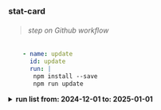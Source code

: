 ### stat-card
####


> ###### step on Github workflow
```yaml
    - name: update
      id: update
      run: |
       npm install --save
       npm run update
 ```      



<details><summary><strong>run list from: 2024-12-01 to: 2025-01-01</strong></summary>

**number** | **conclusion** | **event** | **updatedAt** | **status** | **url**
---: | :---  | :---  | :---  | :---  | :--- 
#511|success|schedule|2024-12-31 04:16:09 CET|completed|[*#511*](https://github.com/milankomaj/stat-card/actions/runs/12554920299)
#510|success|schedule|2024-12-30 04:18:44 CET|completed|[*#510*](https://github.com/milankomaj/stat-card/actions/runs/12541361435)
#509|success|schedule|2024-12-29 04:21:49 CET|completed|[*#509*](https://github.com/milankomaj/stat-card/actions/runs/12532058052)
#508|success|schedule|2024-12-28 04:15:18 CET|completed|[*#508*](https://github.com/milankomaj/stat-card/actions/runs/12523266595)
#507|success|schedule|2024-12-27 04:17:50 CET|completed|[*#507*](https://github.com/milankomaj/stat-card/actions/runs/12511244815)
#506|success|schedule|2024-12-26 04:17:18 CET|completed|[*#506*](https://github.com/milankomaj/stat-card/actions/runs/12499080630)
#505|success|schedule|2024-12-25 04:15:34 CET|completed|[*#505*](https://github.com/milankomaj/stat-card/actions/runs/12488836270)
#504|success|schedule|2024-12-24 04:17:40 CET|completed|[*#504*](https://github.com/milankomaj/stat-card/actions/runs/12476349751)
#503|success|schedule|2024-12-23 04:19:40 CET|completed|[*#503*](https://github.com/milankomaj/stat-card/actions/runs/12460589391)
#502|success|schedule|2024-12-22 04:20:00 CET|completed|[*#502*](https://github.com/milankomaj/stat-card/actions/runs/12450807752)
#501|success|schedule|2024-12-21 04:15:08 CET|completed|[*#501*](https://github.com/milankomaj/stat-card/actions/runs/12441704688)
#500|success|schedule|2024-12-20 04:18:22 CET|completed|[*#500*](https://github.com/milankomaj/stat-card/actions/runs/12424883478)
#499|success|schedule|2024-12-19 04:24:58 CET|completed|[*#499*](https://github.com/milankomaj/stat-card/actions/runs/12405630048)
#498|success|schedule|2024-12-18 04:25:04 CET|completed|[*#498*](https://github.com/milankomaj/stat-card/actions/runs/12385739530)
#497|success|schedule|2024-12-17 04:29:48 CET|completed|[*#497*](https://github.com/milankomaj/stat-card/actions/runs/12365778212)
#496|success|schedule|2024-12-16 04:35:40 CET|completed|[*#496*](https://github.com/milankomaj/stat-card/actions/runs/12345393081)
#495|success|schedule|2024-12-15 04:35:32 CET|completed|[*#495*](https://github.com/milankomaj/stat-card/actions/runs/12335474977)
#494|success|schedule|2024-12-14 04:26:13 CET|completed|[*#494*](https://github.com/milankomaj/stat-card/actions/runs/12326453019)
#493|success|schedule|2024-12-13 04:32:44 CET|completed|[*#493*](https://github.com/milankomaj/stat-card/actions/runs/12309058296)
#492|success|schedule|2024-12-12 04:30:32 CET|completed|[*#492*](https://github.com/milankomaj/stat-card/actions/runs/12289275017)
#491|success|schedule|2024-12-11 04:30:43 CET|completed|[*#491*](https://github.com/milankomaj/stat-card/actions/runs/12269115763)
#490|success|schedule|2024-12-10 04:33:02 CET|completed|[*#490*](https://github.com/milankomaj/stat-card/actions/runs/12248859736)
#489|success|schedule|2024-12-09 04:34:20 CET|completed|[*#489*](https://github.com/milankomaj/stat-card/actions/runs/12228419518)
#488|success|schedule|2024-12-08 04:33:41 CET|completed|[*#488*](https://github.com/milankomaj/stat-card/actions/runs/12218483857)
#487|success|schedule|2024-12-07 04:29:00 CET|completed|[*#487*](https://github.com/milankomaj/stat-card/actions/runs/12209538692)
#486|success|schedule|2024-12-06 04:30:20 CET|completed|[*#486*](https://github.com/milankomaj/stat-card/actions/runs/12192397981)
#485|success|schedule|2024-12-05 04:31:30 CET|completed|[*#485*](https://github.com/milankomaj/stat-card/actions/runs/12172678647)
#484|success|schedule|2024-12-04 04:30:53 CET|completed|[*#484*](https://github.com/milankomaj/stat-card/actions/runs/12152471283)
#483|success|schedule|2024-12-03 04:32:43 CET|completed|[*#483*](https://github.com/milankomaj/stat-card/actions/runs/12132406941)
#482|success|schedule|2024-12-02 04:33:12 CET|completed|[*#482*](https://github.com/milankomaj/stat-card/actions/runs/12112148383)
#481|success|schedule|2024-12-01 04:40:59 CET|completed|[*#481*](https://github.com/milankomaj/stat-card/actions/runs/12101957855)
</details>
